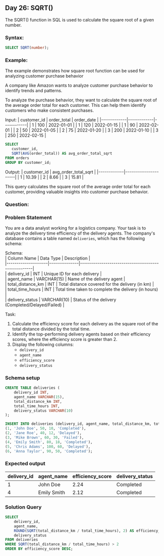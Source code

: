 ## Day 26: SQRT()

The SQRT() function in SQL is used to calculate the square root of a given number.

### Syntax:

```sql
SELECT SQRT(number);   
```

### Example:

The example demonstrates how square root function can be used for
analyzing customer purchase behavior

A company like Amazon wants to analyze customer purchase behavior to identify trends and patterns.

To analyze the purchase behavior, they want to calculate the square root of the average order total for each customer. This can help them identify customers who make consistent purchases.

Input:
| customer_id | order_total | order_date |
|-------------|-------------|------------|
| 1           | 100         | 2022-01-01 |
| 1           | 120         | 2022-01-15 |
| 1           | 90          | 2022-02-01 |
| 2           | 50          | 2022-01-05 |
| 2           | 75          | 2022-01-20 |
| 3           | 200         | 2022-01-10 |
| 3           | 250         | 2022-02-15 |

```sql
SELECT
   customer_id,
   SQRT(AVG(order_total)) AS avg_order_total_sqrt
FROM orders
GROUP BY customer_id;
```

Output:
| customer_id | avg_order_total_sqrt |
|-------------|----------------------|
| 1           | 10.39                |
| 2           | 8.66                 |
| 3           | 15.81                |

This query calculates the square root of the average order total for each customer, providing valuable insights into customer purchase behavior.

### Question:

### Problem Statement

You are a data analyst working for a logistics company.
Your task is to analyze the delivery time efficiency of the delivery agents.
The company's database contains a table named `deliveries`, which has the following schema:  

Schema:  
| Column Name         |   Data Type   | Description                                          |  
|---------------------|---------------|------------------------------------------------------|  
| delivery_id         | INT           | Unique ID for each delivery                          |  
| agent_name          | VARCHAR(15)   | Name of the delivery agent                           |  
| total_distance_km   | INT           | Total distance covered for the delivery (in km)      |  
| total_time_hours    | INT           | Total time taken to complete the delivery (in hours) |  
| delivery_status     | VARCHAR(10)   | Status of the delivery (Completed/Delayed/Failed)    |  

Task:
1. Calculate the efficiency score for each delivery as the square root of the total distance divided by the total time.  
2. Identify the top-performing delivery agents based on their efficiency scores, where the efficiency score is greater than 2.  
3. Display the following columns:  
   - `delivery_id`  
   - `agent_name`  
   - `efficiency_score`  
   - `delivery_status`  
   
### Schema setup

```sql
CREATE TABLE deliveries (  
    delivery_id INT,  
    agent_name VARCHAR(15),  
    total_distance_km INT,  
    total_time_hours INT,  
    delivery_status VARCHAR(10)  
);  

INSERT INTO deliveries (delivery_id, agent_name, total_distance_km, total_time_hours, delivery_status) VALUES  
(1, 'John Doe', 50, 10, 'Completed'),  
(2, 'Jane Roe', 40, 12, 'Delayed'),  
(3, 'Mike Brown', 60, 30, 'Failed'),  
(4, 'Emily Smith', 80, 18, 'Completed'),  
(5, 'Chris Adams', 100, 60, 'Delayed'),  
(6, 'Anna Taylor', 90, 50, 'Completed');  
```

### Expected output

| delivery_id | agent_name   | efficiency_score | delivery_status |  
|-------------|--------------|------------------|-----------------|  
| 1           | John Doe     | 2.24             | Completed       |  
| 4           | Emily Smith  | 2.12             | Completed       | 

### Solution Query

```sql
SELECT  
    delivery_id,  
    agent_name,  
    ROUND(SQRT(total_distance_km / total_time_hours), 2) AS efficiency_score,  
    delivery_status  
FROM deliveries  
WHERE SQRT(total_distance_km / total_time_hours) > 2  
ORDER BY efficiency_score DESC;  
```
